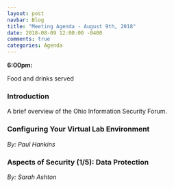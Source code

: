 ```yaml
---
layout: post
navbar: Blog
title: "Meeting Agenda - August 9th, 2018"
date: 2018-08-09 12:00:00 -0400
comments: true
categories: Agenda
---
```


**6:00pm:**

Food and drinks served

### Introduction

A brief overview of the Ohio Information Security Forum.

### **Configuring Your Virtual Lab Environment**
_By: Paul Hankins_

### **Aspects of Security (1/5): Data Protection**
_By: Sarah Ashton_



